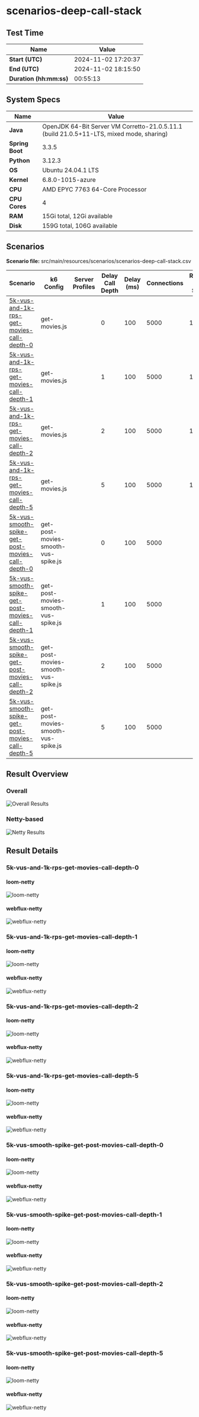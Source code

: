 # scenarios-deep-call-stack

## Test Time

| **Name**                | **Value** |
|-------------------------|-----------|
| **Start (UTC)** | 2024-11-02 17:20:37 |
| **End (UTC)** | 2024-11-02 18:15:50 |
| **Duration (hh:mm:ss)** | 00:55:13 |

## System Specs

| **Name**                | **Value** |
|-------------------------|-----------|
| **Java** | OpenJDK 64-Bit Server VM Corretto-21.0.5.11.1 (build 21.0.5+11-LTS, mixed mode, sharing) |
| **Spring Boot** | 3.3.5 |
| **Python** | 3.12.3 |
| **OS** | Ubuntu 24.04.1 LTS |
| **Kernel** | 6.8.0-1015-azure |
| **CPU** | AMD EPYC 7763 64-Core Processor |
| **CPU Cores** | 4 |
| **RAM** | 15Gi total, 12Gi available |
| **Disk** | 159G total, 106G available |

## Scenarios

**Scenario file:** src/main/resources/scenarios/scenarios-deep-call-stack.csv

| Scenario | k6 Config | Server Profiles | Delay Call Depth | Delay (ms) | Connections | Requests per Second | Warmup Duration (s) | Test Duration (s) |
|----------|-----------|-----------------|------------------|------------|-------------|---------------------|---------------------|------------------|
| [5k-vus-and-1k-rps-get-movies-call-depth-0](#5k-vus-and-1k-rps-get-movies-call-depth-0) | get-movies.js |  | 0 | 100 | 5000 | 1000 | 10 | 180 |
| [5k-vus-and-1k-rps-get-movies-call-depth-1](#5k-vus-and-1k-rps-get-movies-call-depth-1) | get-movies.js |  | 1 | 100 | 5000 | 1000 | 10 | 180 |
| [5k-vus-and-1k-rps-get-movies-call-depth-2](#5k-vus-and-1k-rps-get-movies-call-depth-2) | get-movies.js |  | 2 | 100 | 5000 | 1000 | 10 | 180 |
| [5k-vus-and-1k-rps-get-movies-call-depth-5](#5k-vus-and-1k-rps-get-movies-call-depth-5) | get-movies.js |  | 5 | 100 | 5000 | 1000 | 10 | 180 |
| [5k-vus-smooth-spike-get-post-movies-call-depth-0](#5k-vus-smooth-spike-get-post-movies-call-depth-0) | get-post-movies-smooth-vus-spike.js |  | 0 | 100 | 5000 |  | 0 | 180 |
| [5k-vus-smooth-spike-get-post-movies-call-depth-1](#5k-vus-smooth-spike-get-post-movies-call-depth-1) | get-post-movies-smooth-vus-spike.js |  | 1 | 100 | 5000 |  | 0 | 180 |
| [5k-vus-smooth-spike-get-post-movies-call-depth-2](#5k-vus-smooth-spike-get-post-movies-call-depth-2) | get-post-movies-smooth-vus-spike.js |  | 2 | 100 | 5000 |  | 0 | 180 |
| [5k-vus-smooth-spike-get-post-movies-call-depth-5](#5k-vus-smooth-spike-get-post-movies-call-depth-5) | get-post-movies-smooth-vus-spike.js |  | 5 | 100 | 5000 |  | 0 | 180 |

## Result Overview

### Overall

![Overall Results](./results.png)
### Netty-based

![Netty Results](./results-netty.png)

## Result Details


### 5k-vus-and-1k-rps-get-movies-call-depth-0

#### loom-netty

![loom-netty](./5k-vus-and-1k-rps-get-movies-call-depth-0/loom-netty.png)

#### webflux-netty

![webflux-netty](./5k-vus-and-1k-rps-get-movies-call-depth-0/webflux-netty.png)


### 5k-vus-and-1k-rps-get-movies-call-depth-1

#### loom-netty

![loom-netty](./5k-vus-and-1k-rps-get-movies-call-depth-1/loom-netty.png)

#### webflux-netty

![webflux-netty](./5k-vus-and-1k-rps-get-movies-call-depth-1/webflux-netty.png)


### 5k-vus-and-1k-rps-get-movies-call-depth-2

#### loom-netty

![loom-netty](./5k-vus-and-1k-rps-get-movies-call-depth-2/loom-netty.png)

#### webflux-netty

![webflux-netty](./5k-vus-and-1k-rps-get-movies-call-depth-2/webflux-netty.png)


### 5k-vus-and-1k-rps-get-movies-call-depth-5

#### loom-netty

![loom-netty](./5k-vus-and-1k-rps-get-movies-call-depth-5/loom-netty.png)

#### webflux-netty

![webflux-netty](./5k-vus-and-1k-rps-get-movies-call-depth-5/webflux-netty.png)


### 5k-vus-smooth-spike-get-post-movies-call-depth-0

#### loom-netty

![loom-netty](./5k-vus-smooth-spike-get-post-movies-call-depth-0/loom-netty.png)

#### webflux-netty

![webflux-netty](./5k-vus-smooth-spike-get-post-movies-call-depth-0/webflux-netty.png)


### 5k-vus-smooth-spike-get-post-movies-call-depth-1

#### loom-netty

![loom-netty](./5k-vus-smooth-spike-get-post-movies-call-depth-1/loom-netty.png)

#### webflux-netty

![webflux-netty](./5k-vus-smooth-spike-get-post-movies-call-depth-1/webflux-netty.png)


### 5k-vus-smooth-spike-get-post-movies-call-depth-2

#### loom-netty

![loom-netty](./5k-vus-smooth-spike-get-post-movies-call-depth-2/loom-netty.png)

#### webflux-netty

![webflux-netty](./5k-vus-smooth-spike-get-post-movies-call-depth-2/webflux-netty.png)


### 5k-vus-smooth-spike-get-post-movies-call-depth-5

#### loom-netty

![loom-netty](./5k-vus-smooth-spike-get-post-movies-call-depth-5/loom-netty.png)

#### webflux-netty

![webflux-netty](./5k-vus-smooth-spike-get-post-movies-call-depth-5/webflux-netty.png)


